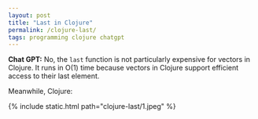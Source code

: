 ```yaml
---
layout: post
title: "Last in Clojure"
permalink: /clojure-last/
tags: programming clojure chatgpt
---
```


**Chat GPT:** No, the `last` function is not particularly expensive for vectors
in Clojure. It runs in O(1) time because vectors in Clojure support efficient
access to their last element.

Meanwhile, Clojure:

{% include static.html path="clojure-last/1.jpeg" %}
